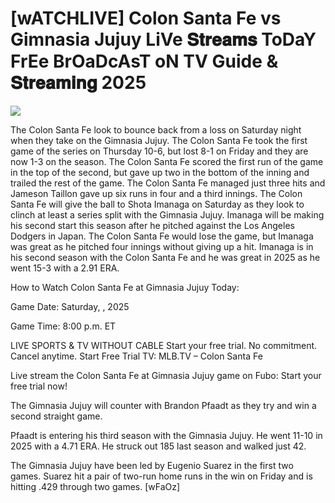 # [wATCHLIVE] Colon Santa Fe vs Gimnasia Jujuy LiVe 𝐒𝐭𝐫𝐞𝐚𝐦𝐬 ToDaY FrEe BrOaDcAsT oN TV Guide & 𝐒𝐭𝐫𝐞𝐚𝐦𝐢𝐧𝐠  2025  
  
  
[![](https://i.imgur.com/qSNzIqt.png)](https://movie.rssnews.media/gXzZmeyqd.php)  
  
The Colon Santa Fe look to bounce back from a loss on Saturday night when they take on the Gimnasia Jujuy. The Colon Santa Fe took the first game of the series on Thursday 10-6, but lost 8-1 on Friday and they are now 1-3 on the season. The Colon Santa Fe scored the first run of the game in the top of the second, but gave up two in the bottom of the inning and trailed the rest of the game. The Colon Santa Fe managed just three hits and Jameson Taillon gave up six runs in four and a third innings. The Colon Santa Fe will give the ball to Shota Imanaga on Saturday as they look to clinch at least a series split with the Gimnasia Jujuy. Imanaga will be making his second start this season after he pitched against the Los Angeles Dodgers in Japan. The Colon Santa Fe would lose the game, but Imanaga was great as he pitched four innings without giving up a hit. Imanaga is in his second season with the Colon Santa Fe and he was great in 2025 as he went 15-3 with a 2.91 ERA.

How to Watch Colon Santa Fe at Gimnasia Jujuy Today:

Game Date: Saturday, , 2025

Game Time: 8:00 p.m. ET

LIVE SPORTS & TV WITHOUT CABLE
Start your free trial. No commitment. Cancel anytime.
Start Free Trial
TV: MLB.TV – Colon Santa Fe

Live stream the Colon Santa Fe at Gimnasia Jujuy game on Fubo: Start your free trial now!

The Gimnasia Jujuy will counter with Brandon Pfaadt as they try and win a second straight game.

Pfaadt is entering his third season with the Gimnasia Jujuy. He went 11-10 in 2025 with a 4.71 ERA. He struck out 185 last season and walked just 42.

The Gimnasia Jujuy have been led by Eugenio Suarez in the first two games. Suarez hit a pair of two-run home runs in the win on Friday and is hitting .429 through two games. [wFaOz]